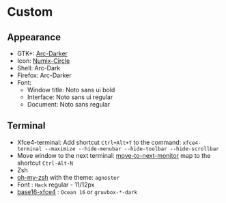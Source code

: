 # Custom

## Appearance

  - GTK+: [Arc-Darker](https://github.com/horst3180/arc-theme)
  - Icon: [Numix-Circle](https://github.com/numixproject/numix-icon-theme-circle)
  - Shell: Arc-Dark
  - Firefox: Arc-Darker
  - Font:
    * Window title: Noto sans ui bold
    * Interface: Noto sans ui regular
    * Document: Noto sans regular

## Terminal

 - Xfce4-terminal: Add shortcut `Ctrl+Alt+T` to the command: `xfce4-terminal --maximize --hide-menubar --hide-toolbar --hide-scrollbar`
 - Move window to the next terminal: [move-to-next-monitor](https://github.com/jc00ke/move-to-next-monitor) map to the shortcut `Ctrl-Alt-N`
 - Zsh
 - [oh-my-zsh](https://github.com/robbyrussell/oh-my-zsh) with the theme: `agnoster`
 - Font : `Hack` regular - 11/12px
 - [base16-xfce4](https://github.com/chriskempson/base16-xfce4-terminal) : `Ocean 16` or `gruvbox-*-dark`
